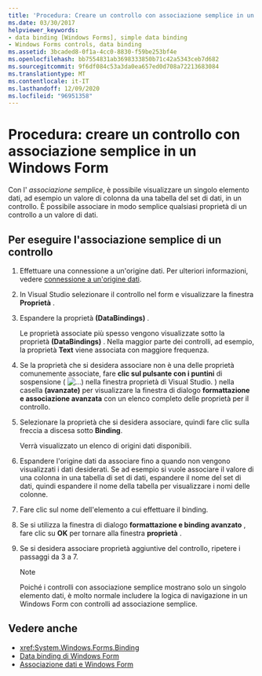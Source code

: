 ```yaml
---
title: 'Procedura: Creare un controllo con associazione semplice in un Windows Form'
ms.date: 03/30/2017
helpviewer_keywords:
- data binding [Windows Forms], simple data binding
- Windows Forms controls, data binding
ms.assetid: 3bcaded8-0f1a-4cc0-8830-f59be253bf4e
ms.openlocfilehash: bb7554831ab3698333850b71c42a5343ceb7d682
ms.sourcegitcommit: 9f6df084c53a3da0ea657ed0d708a72213683084
ms.translationtype: MT
ms.contentlocale: it-IT
ms.lasthandoff: 12/09/2020
ms.locfileid: "96951358"
---
```

# <a name="how-to-create-a-simple-bound-control-on-a-windows-form"></a>Procedura: creare un controllo con associazione semplice in un Windows Form

Con l' *associazione semplice*, è possibile visualizzare un singolo elemento dati, ad esempio un valore di colonna da una tabella del set di dati, in un controllo. È possibile associare in modo semplice qualsiasi proprietà di un controllo a un valore di dati.

## <a name="to-simple-bind-a-control"></a>Per eseguire l'associazione semplice di un controllo

1. Effettuare una connessione a un'origine dati. Per ulteriori informazioni, vedere [connessione a un'origine dati](/dotnet/framework/data/adonet/connecting-to-a-data-source).

2. In Visual Studio selezionare il controllo nel form e visualizzare la finestra **Proprietà** .

3. Espandere la proprietà **(DataBindings)** .

     Le proprietà associate più spesso vengono visualizzate sotto la proprietà **(DataBindings)** . Nella maggior parte dei controlli, ad esempio, la proprietà **Text** viene associata con maggiore frequenza.

4. Se la proprietà che si desidera associare non è una delle proprietà comunemente associate, fare **clic sul pulsante con i puntini** di sospensione ( ![ ...) nella finestra proprietà di Visual Studio. ](./media/how-to-create-a-simple-bound-control-on-a-windows-form/visual-studio-ellipsis-button.png) ) nella casella **(avanzate)** per visualizzare la finestra di dialogo **formattazione e associazione avanzata** con un elenco completo delle proprietà per il controllo.

5. Selezionare la proprietà che si desidera associare, quindi fare clic sulla freccia a discesa sotto **Binding**.

     Verrà visualizzato un elenco di origini dati disponibili.

6. Espandere l'origine dati da associare fino a quando non vengono visualizzati i dati desiderati. Se ad esempio si vuole associare il valore di una colonna in una tabella di set di dati, espandere il nome del set di dati, quindi espandere il nome della tabella per visualizzare i nomi delle colonne.

7. Fare clic sul nome dell'elemento a cui effettuare il binding.

8. Se si utilizza la finestra di dialogo **formattazione e binding avanzato** , fare clic su **OK** per tornare alla finestra **proprietà** .

9. Se si desidera associare proprietà aggiuntive del controllo, ripetere i passaggi da 3 a 7.

    > [!NOTE]
    > Poiché i controlli con associazione semplice mostrano solo un singolo elemento dati, è molto normale includere la logica di navigazione in un Windows Form con controlli ad associazione semplice.

## <a name="see-also"></a>Vedere anche

- <xref:System.Windows.Forms.Binding>
- [Data binding di Windows Form](windows-forms-data-binding.md)
- [Associazione dati e Windows Form](data-binding-and-windows-forms.md)
